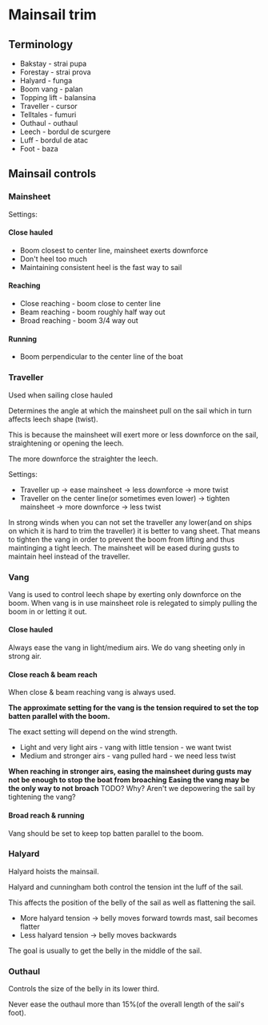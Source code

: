 # Mainsail trim


## Terminology

- Bakstay - strai pupa
- Forestay - strai prova
- Halyard - funga
- Boom vang - palan
- Topping lift - balansina
- Traveller - cursor
- Telltales - fumuri
- Outhaul - outhaul
- Leech - bordul de scurgere
- Luff - bordul de atac
- Foot - baza


## Mainsail controls

### Mainsheet

Settings:

#### Close hauled

 - Boom closest to center line, mainsheet exerts downforce
 - Don't heel too much
 - Maintaining consistent heel is the fast way to sail

#### Reaching
 - Close reaching - boom close to center line
 - Beam reaching - boom roughly half way out
 - Broad reaching - boom 3/4 way out

#### Running
 - Boom perpendicular to the center line of the boat

### Traveller

Used when sailing close hauled

Determines the angle at which the mainsheet pull on the sail which in turn affects leech shape (twist).

This is because the mainsheet will exert more or less downforce on the sail, straightening or opening the leech.

The more downforce the straighter the leech.

Settings:

 - Traveller up -> ease mainsheet -> less downforce -> more twist
 - Traveller on the center line(or sometimes even lower) -> tighten mainsheet -> more downforce -> less twist

In strong winds when you can not set the traveller any lower(and on ships on which it is hard to trim the traveller)
it is better to vang sheet.
That means to tighten the vang in order to prevent the boom from lifting and thus maintinging a tight leech.
The mainsheet will be eased during gusts to maintain heel instead of the traveller.

### Vang

Vang is used to control leech shape by exerting only downforce on the boom. When vang is in use mainsheet role
is relegated to simply pulling the boom in or letting it out.

#### Close hauled

Always ease the vang in light/medium airs. We do vang sheeting only in strong air.

#### Close reach & beam reach

When close & beam reaching vang is always used.

**The approximate setting for the vang is the tension required to set the top batten parallel with the boom.**

The exact setting will depend on the wind strength.

 - Light and very light airs - vang with little tension - we want twist
 - Medium and stronger airs - vang pulled hard - we need less twist

**When reaching in stronger airs, easing the mainsheet during gusts may not be enough to stop the boat from broaching**
**Easing the vang may be the only way to not broach**
TODO? Why? Aren't we depowering the sail by tightening the vang?

#### Broad reach & running

Vang should be set to keep top batten parallel to the boom.

### Halyard

Halyard hoists the mainsail.

Halyard and cunningham both control the tension int the luff of the sail.

This affects the position of the belly of the sail as well as flattening the sail.

 - More halyard tension -> belly moves forward towrds mast, sail becomes flatter
 - Less halyard tension -> belly moves backwards

The goal is usually to get the belly in the middle of the sail.

### Outhaul

Controls the size of the belly in its lower third.

Never ease the outhaul more than 15%(of the overall length of the sail's foot).

